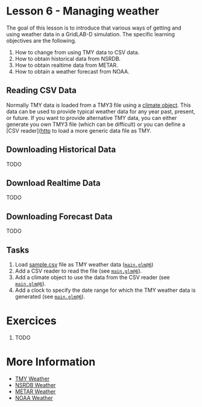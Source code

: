 # Lesson 6 - Managing weather

The goal of this lesson is to introduce that various ways of getting and using weather data in a GridLAB-D simulation.  The specific learning objectives are the following.

1. How to change from using TMY data to CSV data.
2. How to obtain historical data from NSRDB.
3. How to obtain realtime data from METAR.
4. How to obtain a weather forecast from NOAA.

## Reading CSV Data

Normally TMY data is loaded from a TMY3 file using a [climate object](https://docs.gridlabd.us/index.html?owner=arras-energy&project=gridlabd&branch=master&folder=/Module/Climate&doc=/Module/Climate/Climate.md).  This data can be used to provide typical weather data for any year past, present, or future.  If you want to provide alternative TMY data, you can either generate you own TMY3 file (which can be difficult) or you can define a [CSV reader]([http](https://docs.gridlabd.us/index.html?owner=arras-energy&project=gridlabd&branch=master&folder=/Module/Climate&doc=/Module/Climate/Csv_reader.md) to load a more generic data file as TMY.  

## Downloading Historical Data

TODO

## Download Realtime Data

TODO

## Downloading Forecast Data

TODO

## Tasks

1. Load [sample.csv](sample.csv) file as TMY weather data ([`main.glm@6`](main.glm#L6-L23))
  1. Add a CSV reader to read the file (see [`main.glm@6`](main.glm#L7-L12)).
  2. Add a climate object to use the data from the CSV reader (see [`main.glm@6`](main.glm#L13-L17)).
  3. Add a clock to specify the date range for which the TMY weather data is generated (see [`main.glm@6`](main.glm#L18-L23)).

# Exercices

1. TODO

# More Information

* [TMY Weather](https://docs.gridlabd.us/index.html?owner=arras-energy&project=gridlabd&branch=master&folder=/Subcommand&doc=/Subcommand/Weather.md)
* [NSRDB Weather](https://docs.gridlabd.us/index.html?owner=arras-energy&project=gridlabd&branch=master&folder=/Utilities&doc=/Utilities/Nsrdb_weather.md)
* [METAR Weather](https://docs.gridlabd.us/)
* [NOAA Weather](https://docs.gridlabd.us/index.html?owner=arras-energy&project=gridlabd&branch=master&folder=/Utilities&doc=/Utilities/Noaa_forecast.md)
